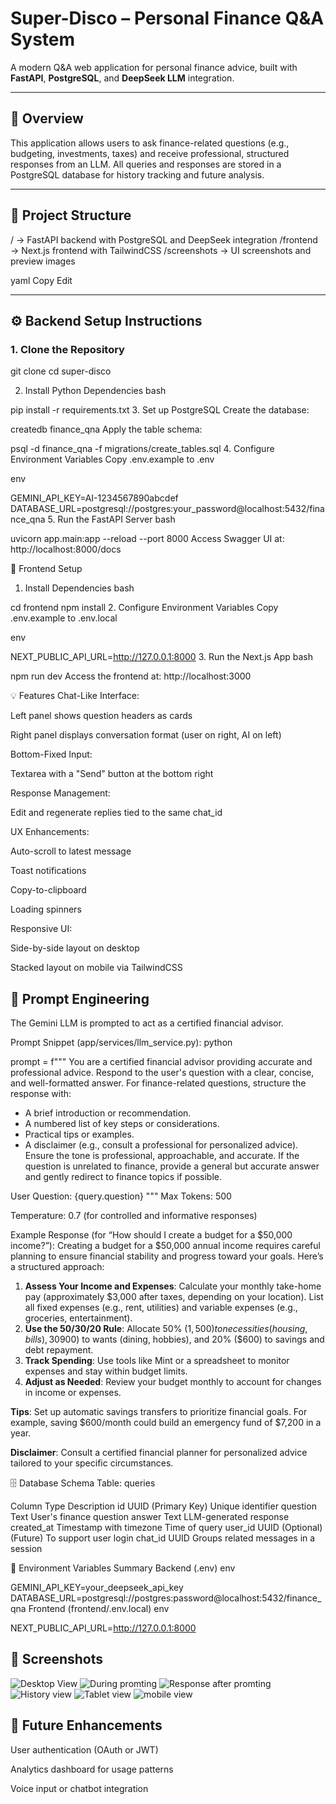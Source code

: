 # Super-Disco – Personal Finance Q&A System

A modern Q&A web application for personal finance advice, built with **FastAPI**, **PostgreSQL**, and **DeepSeek LLM** integration.

---

## 🧠 Overview

This application allows users to ask finance-related questions (e.g., budgeting, investments, taxes) and receive professional, structured responses from an LLM. All queries and responses are stored in a PostgreSQL database for history tracking and future analysis.

---

## 📁 Project Structure

/ → FastAPI backend with PostgreSQL and DeepSeek integration
/frontend → Next.js frontend with TailwindCSS
/screenshots → UI screenshots and preview images

yaml
Copy
Edit

---

## ⚙️ Backend Setup Instructions

### 1. Clone the Repository


git clone <your-repo-url>
cd super-disco


2. Install Python Dependencies
bash

pip install -r requirements.txt
3. Set up PostgreSQL
Create the database:


createdb finance_qna
Apply the table schema:



psql -d finance_qna -f migrations/create_tables.sql
4. Configure Environment Variables
Copy .env.example to .env

env

GEMINI_API_KEY=AI-1234567890abcdef
DATABASE_URL=postgresql://postgres:your_password@localhost:5432/finance_qna
5. Run the FastAPI Server
bash

uvicorn app.main:app --reload --port 8000
Access Swagger UI at: http://localhost:8000/docs

🧩 Frontend Setup
1. Install Dependencies
bash

cd frontend
npm install
2. Configure Environment Variables
Copy .env.example to .env.local

env

NEXT_PUBLIC_API_URL=http://127.0.0.1:8000
3. Run the Next.js App
bash

npm run dev
Access the frontend at: http://localhost:3000

💡 Features
Chat-Like Interface:

Left panel shows question headers as cards

Right panel displays conversation format (user on right, AI on left)

Bottom-Fixed Input:

Textarea with a "Send" button at the bottom right

Response Management:

Edit and regenerate replies tied to the same chat_id

UX Enhancements:

Auto-scroll to latest message

Toast notifications

Copy-to-clipboard

Loading spinners

Responsive UI:

Side-by-side layout on desktop

Stacked layout on mobile via TailwindCSS

## 🤖 Prompt Engineering
The Gemini LLM is prompted to act as a certified financial advisor.

Prompt Snippet (app/services/llm_service.py):
python

prompt = f"""
You are a certified financial advisor providing accurate and professional advice. Respond to the user's question with a clear, concise, and well-formatted answer. For finance-related questions, structure the response with:
- A brief introduction or recommendation.
- A numbered list of key steps or considerations.
- Practical tips or examples.
- A disclaimer (e.g., consult a professional for personalized advice).
Ensure the tone is professional, approachable, and accurate. If the question is unrelated to finance, provide a general but accurate answer and gently redirect to finance topics if possible.

User Question: {query.question}
"""
Max Tokens: 500

Temperature: 0.7 (for controlled and informative responses)

Example Response (for “How should I create a budget for a $50,000 income?”):
Creating a budget for a $50,000 annual income requires careful planning to ensure financial stability and progress toward your goals. Here’s a structured approach:

1. **Assess Your Income and Expenses**: Calculate your monthly take-home pay (approximately $3,000 after taxes, depending on your location). List all fixed expenses (e.g., rent, utilities) and variable expenses (e.g., groceries, entertainment).
2. **Use the 50/30/20 Rule**: Allocate 50% ($1,500) to necessities (housing, bills), 30% ($900) to wants (dining, hobbies), and 20% ($600) to savings and debt repayment.
3. **Track Spending**: Use tools like Mint or a spreadsheet to monitor expenses and stay within budget limits.
4. **Adjust as Needed**: Review your budget monthly to account for changes in income or expenses.

**Tips**: Set up automatic savings transfers to prioritize financial goals. For example, saving $600/month could build an emergency fund of $7,200 in a year.

**Disclaimer**: Consult a certified financial planner for personalized advice tailored to your specific circumstances.

🗄️ Database Schema
Table: queries

Column	Type	Description
id	UUID (Primary Key)	Unique identifier
question	Text	User's finance question
answer	Text	LLM-generated response
created_at	Timestamp with timezone	Time of query
user_id	UUID (Optional)	(Future) To support user login
chat_id	UUID	Groups related messages in a session

🔐 Environment Variables Summary
Backend (.env)
env

GEMINI_API_KEY=your_deepseek_api_key
DATABASE_URL=postgresql://postgres:password@localhost:5432/finance_qna
Frontend (frontend/.env.local)
env

NEXT_PUBLIC_API_URL=http://127.0.0.1:8000
## 📸 Screenshots

![Desktop View](screenshots/before-promt.png)
![During promting](screenshots/during-promting.png)
![Response after promting](screenshots/after-promting.png)
![History view](screenshots/history.png)
![Tablet view](screenshots/tablet-view.png)
![mobile view](screenshots/mobile-view.png)
## 🚀 Future Enhancements
User authentication (OAuth or JWT)

Analytics dashboard for usage patterns

Voice input or chatbot integration